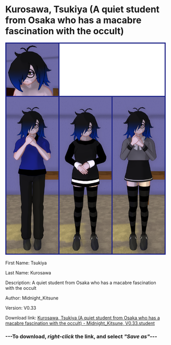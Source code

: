 # Kurosawa, Tsukiya (A quiet student from Osaka who has a macabre fascination with the occult)

<img src = "https://raw.githubusercontent.com/Arbiter1223/Daigaku-Gurashi-Custom-Students/master/Students/Files/Kurosawa%2C%20Tsukiya%20(A%20quiet%20student%20from%20Osaka%20who%20has%20a%20macabre%20fascination%20with%20the%20occult).png">

First Name: Tsukiya

Last Name: Kurosawa

Description: A quiet student from Osaka who has a macabre fascination with the occult

Author: Midnight_Kitsune

Version: V0.33

Download link: <a href="https://raw.githubusercontent.com/Arbiter1223/Daigaku-Gurashi-Custom-Students/master/Students/Files/Kurosawa%2C%20Tsukiya%20(A%20quiet%20student%20from%20Osaka%20who%20has%20a%20macabre%20fascination%20with%20the%20occult)%20-%20Midnight_Kitsune%2C%20V0.33.student">Kurosawa, Tsukiya (A quiet student from Osaka who has a macabre fascination with the occult) - Midnight_Kitsune, V0.33.student</a>

### ---**To download, _right-click_ the link, and select _"Save as"_**---
